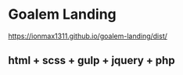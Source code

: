 # Goalem Landing

https://ionmax1311.github.io/goalem-landing/dist/

## **html + scss + gulp + jquery + php**

